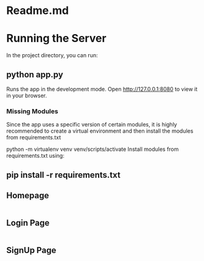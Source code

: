 # Readme.md

# Running the Server
In the project directory, you can run:

## python app.py
Runs the app in the development mode.
Open http://127.0.0.1:8080 to view it in your browser.

### Missing Modules
Since the app uses a specific version of certain modules, it is highly recommended to create a virtual environment and then install the modules from requirements.txt

python -m virtualenv venv
venv/scripts/activate
Install modules from requirements.txt using:

## pip install -r requirements.txt

## Homepage
<img src="">

## Login Page
<img src="">

## SignUp Page
<img src="">
